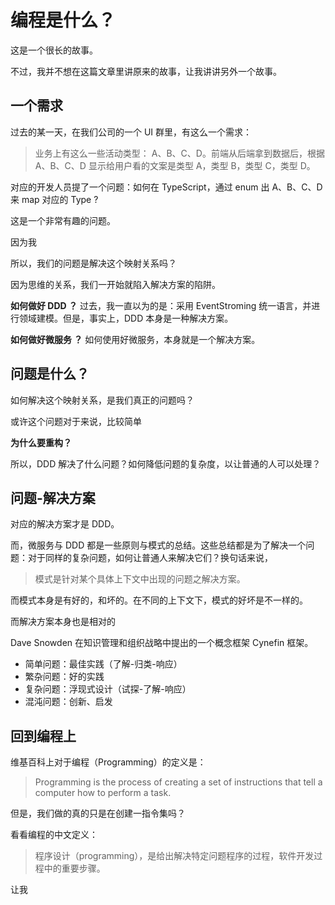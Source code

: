 # 编程是什么？

这是一个很长的故事。

不过，我并不想在这篇文章里讲原来的故事，让我讲讲另外一个故事。

## 一个需求

过去的某一天，在我们公司的一个 UI 群里，有这么一个需求：

> 业务上有这么一些活动类型： A、B、C、D。前端从后端拿到数据后，根据  A、B、C、D 显示给用户看的文案是类型 A，类型 B，类型 C，类型 D。

对应的开发人员提了一个问题：如何在 TypeScript，通过 enum 出 A、B、C、D 来 map 对应的 Type ?

这是一个非常有趣的问题。

因为我

所以，我们的问题是解决这个映射关系吗？

因为思维的关系，我们一开始就陷入解决方案的陷阱。

**如何做好 DDD ？** 过去，我一直以为的是：采用 EventStroming 统一语言，并进行领域建模。但是，事实上，DDD 本身是一种解决方案。

**如何做好微服务 ？** 如何使用好微服务，本身就是一个解决方案。

## 问题是什么？

如何解决这个映射关系，是我们真正的问题吗？

或许这个问题对于来说，比较简单


**为什么要重构？**


所以，DDD 解决了什么问题？如何降低问题的复杂度，以让普通的人可以处理？

## 问题-解决方案

对应的解决方案才是 DDD。

而，微服务与 DDD 都是一些原则与模式的总结。这些总结都是为了解决一个问题：对于同样的复杂问题，如何让普通人来解决它们？换句话来说，

> 模式是针对某个具体上下文中出现的问题之解决方案。

而模式本身是有好的，和坏的。在不同的上下文下，模式的好坏是不一样的。

而解决方案本身也是相对的

Dave Snowden 在知识管理和组织战略中提出的一个概念框架 Cynefin 框架。

 - 简单问题：最佳实践（了解-归类-响应）
 - 繁杂问题：好的实践
 - 复杂问题：浮现式设计（试探-了解-响应）
 - 混沌问题：创新、启发

## 回到编程上

维基百科上对于编程（Programming）的定义是：

> Programming is the process of creating a set of instructions that tell a computer how to perform a task.

但是，我们做的真的只是在创建一指令集吗？

看看编程的中文定义：


> 程序设计（programming），是给出解决特定问题程序的过程，软件开发过程中的重要步骤。

让我
